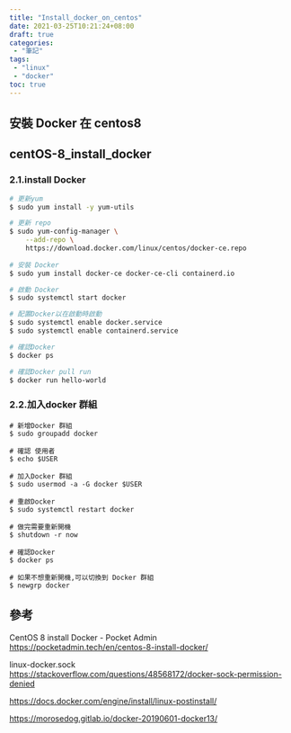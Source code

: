 ```yaml
---
title: "Install_docker_on_centos"
date: 2021-03-25T10:21:24+08:00
draft: true
categories:
 - "筆記"
tags:
 - "linux"
 - "docker"
toc: true
---
```


## 安裝 Docker 在 centos8
<!-- 簡介 -->
<!--more-->

## centOS-8_install_docker

### 2.1.install Docker 

```sh
# 更新yum 
$ sudo yum install -y yum-utils

# 更新 repo
$ sudo yum-config-manager \
    --add-repo \
    https://download.docker.com/linux/centos/docker-ce.repo
	
# 安裝 Docker
$ sudo yum install docker-ce docker-ce-cli containerd.io

# 啟動 Docker 
$ sudo systemctl start docker

# 配置Docker以在啟動時啟動
$ sudo systemctl enable docker.service
$ sudo systemctl enable containerd.service

# 確認Docker
$ docker ps

# 確認Docker pull run 
$ docker run hello-world

```

### 2.2.加入docker 群組

```shell
# 新增Docker 群組
$ sudo groupadd docker

# 確認 使用者
$ echo $USER

# 加入Docker 群組
$ sudo usermod -a -G docker $USER

# 重啟Docker
$ sudo systemctl restart docker

# 做完需要重新開機
$ shutdown -r now

# 確認Docker 
$ docker ps

# 如果不想重新開機,可以切換到 Docker 群組
$ newgrp docker
```


## 參考

CentOS 8 install Docker - Pocket Admin
https://pocketadmin.tech/en/centos-8-install-docker/

linux-docker.sock	
https://stackoverflow.com/questions/48568172/docker-sock-permission-denied

https://docs.docker.com/engine/install/linux-postinstall/

https://morosedog.gitlab.io/docker-20190601-docker13/
